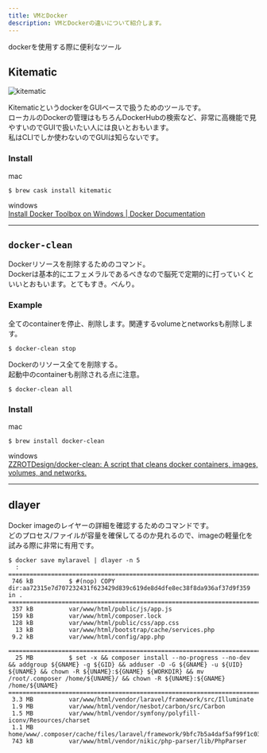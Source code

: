 ```yaml
---
title: VMとDocker
description: VMとDockerの違いについて紹介します。
---
```


dockerを使用する際に便利なツール

## Kitematic
![kitematic](imgs/kitematic.png)

KitematicというdockerをGUIベースで扱うためのツールです。  
ローカルのDockerの管理はもちろんDockerHubの検索など、非常に高機能で見やすいのでGUIで扱いたい人には良いとおもいます。  
私はCLIでしか使わないのでGUIは知らないです。

### Install
mac
```
$ brew cask install kitematic
```

windows  
<a href="https://docs.docker.com/toolbox/toolbox_install_windows/" target="_blank" rel="noopener noreferrer">Install Docker Toolbox on Windows | Docker Documentation</a>

---
## `docker-clean`
Dockerリソースを削除するためのコマンド。  
Dockerは基本的にエフェメラルであるべきなので脳死で定期的に打っていくといいとおもいます。とてもすき。べんり。  

### Example
全てのcontainerを停止、削除します。関連するvolumeとnetworksも削除します。
```
$ docker-clean stop
```

Dockerのリソース全てを削除する。  
起動中のcontainerも削除される点に注意。  
```
$ docker-clean all
```

### Install
mac  
```
$ brew install docker-clean
```

windows  
<a href="https://github.com/ZZROTDesign/docker-clean" target="_blank" rel="noopener noreferrer">ZZROTDesign/docker-clean: A script that cleans docker containers, images, volumes, and networks.</a>

---
## dlayer
Docker imageのレイヤーの詳細を確認するためのコマンドです。  
どのプロセス/ファイルが容量を確保してるのか見れるので、imageの軽量化を試みる際に非常に有用です。

```
$ docker save mylaravel | dlayer -n 5
  : 
====================================================================================================
 746 kB          $ #(nop) COPY dir:aa72315e7d707232431f623429d839c619de8d4dfe8ec38f8da936af37d9f359 in .
====================================================================================================
 337 kB          var/www/html/public/js/app.js
 159 kB          var/www/html/composer.lock
 128 kB          var/www/html/public/css/app.css
  13 kB          var/www/html/bootstrap/cache/services.php
 9.2 kB          var/www/html/config/app.php

====================================================================================================
  25 MB          $ set -x && composer install --no-progress --no-dev && addgroup ${GNAME} -g ${GID} && adduser -D -G ${GNAME} -u ${UID} ${UNAME} && chown -R ${UNAME}:${GNAME} ${WORKDIR} && mv /root/.composer /home/${UNAME}/ && chown -R ${UNAME}:${GNAME} /home/${UNAME}
====================================================================================================
 3.3 MB          var/www/html/vendor/laravel/framework/src/Illuminate
 1.9 MB          var/www/html/vendor/nesbot/carbon/src/Carbon
 1.5 MB          var/www/html/vendor/symfony/polyfill-iconv/Resources/charset
 1.1 MB          home/www/.composer/cache/files/laravel/framework/9bfc7b5a4daf5af99f1c03b2fe4278aadc50b123.zip
 743 kB          var/www/html/vendor/nikic/php-parser/lib/PhpParser
```
